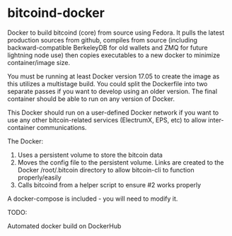 # bitcoind-docker

Docker to build bitcoind (core) from source using Fedora. It pulls the latest production sources from github, compiles from source (including backward-compatible BerkeleyDB for old wallets and ZMQ for future lightning node use) then copies executables to a new docker to minimize container/image size.

You must be running at least Docker version 17.05 to create the image as this utilizes a multistage build. You could split the Dockerfile into two separate passes if you want to develop using an older version. The final container should be able to run on any version of Docker.

This Docker should run on a user-defined Docker network if you want to use any other bitcoin-related services (ElectrumX, EPS, etc) to allow inter-container communications.

The Docker:

1. Uses a persistent volume to store the bitcoin data
2. Moves the config file to the persistent volume. Links are created to the Docker /root/.bitcoin directory to allow bitcoin-cli to function properly/easily
3. Calls bitcoind from a helper script to ensure #2 works properly

A docker-compose is included - you will need to modify it.

TODO:

Automated docker build on DockerHub

